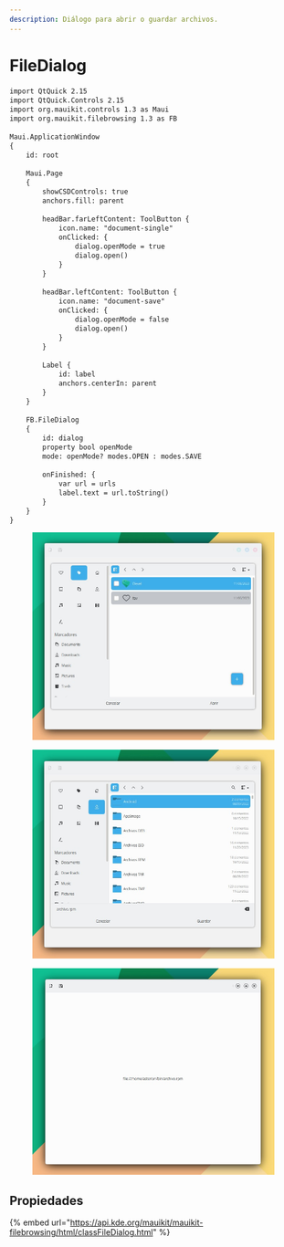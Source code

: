 ```yaml
---
description: Diálogo para abrir o guardar archivos.
---
```


# FileDialog

```
import QtQuick 2.15
import QtQuick.Controls 2.15
import org.mauikit.controls 1.3 as Maui
import org.mauikit.filebrowsing 1.3 as FB

Maui.ApplicationWindow
{
    id: root

    Maui.Page
    {
        showCSDControls: true
        anchors.fill: parent

        headBar.farLeftContent: ToolButton {
            icon.name: "document-single"
            onClicked: {
                dialog.openMode = true
                dialog.open()
            }
        }

        headBar.leftContent: ToolButton {
            icon.name: "document-save"
            onClicked: {
                dialog.openMode = false
                dialog.open()
            }
        }

        Label {
            id: label
            anchors.centerIn: parent
        }
    }

    FB.FileDialog
    {
        id: dialog
        property bool openMode
        mode: openMode? modes.OPEN : modes.SAVE

        onFinished: {
            var url = urls
            label.text = url.toString()
        }
    }
}

```

<figure><img src="../../.gitbook/assets/Controls-FileDialog-1.jpg" alt=""><figcaption></figcaption></figure>

<figure><img src="../../.gitbook/assets/Controls-FileDialog-2.jpg" alt=""><figcaption></figcaption></figure>

<figure><img src="../../.gitbook/assets/Controls-FileDialog-3.jpg" alt=""><figcaption></figcaption></figure>

## Propiedades

{% embed url="https://api.kde.org/mauikit/mauikit-filebrowsing/html/classFileDialog.html" %}
